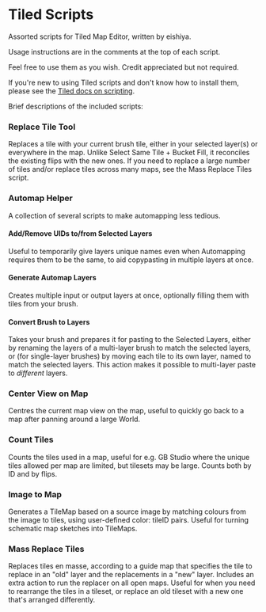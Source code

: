 # Tiled Scripts
Assorted scripts for Tiled Map Editor, written by eishiya.

Usage instructions are in the comments at the top of each script.

Feel free to use them as you wish. Credit appreciated but not required.

If you're new to using Tiled scripts and don't know how to install them, please see the [Tiled docs on scripting](https://doc.mapeditor.org/en/stable/reference/scripting/#scripted-extensions).

Brief descriptions of the included scripts:

### Replace Tile Tool
Replaces a tile with your current brush tile, either in your selected layer(s) or everywhere in the map. Unlike Select Same Tile + Bucket Fill, it reconciles the existing flips with the new ones. If you need to replace a large number of tiles and/or replace tiles across many maps, see the Mass Replace Tiles script.

### Automap Helper
A collection of several scripts to make automapping less tedious.
#### Add/Remove UIDs to/from Selected Layers
Useful to temporarily give layers unique names even when Automapping requires them to be the same, to aid copypasting in multiple layers at once.
#### Generate Automap Layers
Creates multiple input or output layers at once, optionally filling them with tiles from your brush.
#### Convert Brush to Layers
Takes your brush and prepares it for pasting to the Selected Layers, either by renaming the layers of a multi-layer brush to match the selected layers, or (for single-layer brushes) by moving each tile to its own layer, named to match the selected layers. This action makes it possible to multi-layer paste to *different* layers.

### Center View on Map
Centres the current map view on the map, useful to quickly go back to a map after panning around a large World.

### Count Tiles
Counts the tiles used in a map, useful for e.g. GB Studio where the unique tiles allowed per map are limited, but tilesets may be large. Counts both by ID and by flips.

### Image to Map
Generates a TileMap based on a source image by matching colours from the image to tiles, using user-defined color: tileID pairs. Useful for turning schematic map sketches into TileMaps.

### Mass Replace Tiles
Replaces tiles en masse, according to a guide map that specifies the tile to replace in an "old" layer and the replacements in a "new" layer. Includes an extra action to run the replacer on all open maps. Useful for when you need to rearrange the tiles in a tileset, or replace an old tileset with a new one that's arranged differently.
